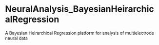 # NeuralAnalysis_BayesianHeirarchicalRegression
A Bayesian Heirarchical Regression platform for analysis of multielectrode neural data
